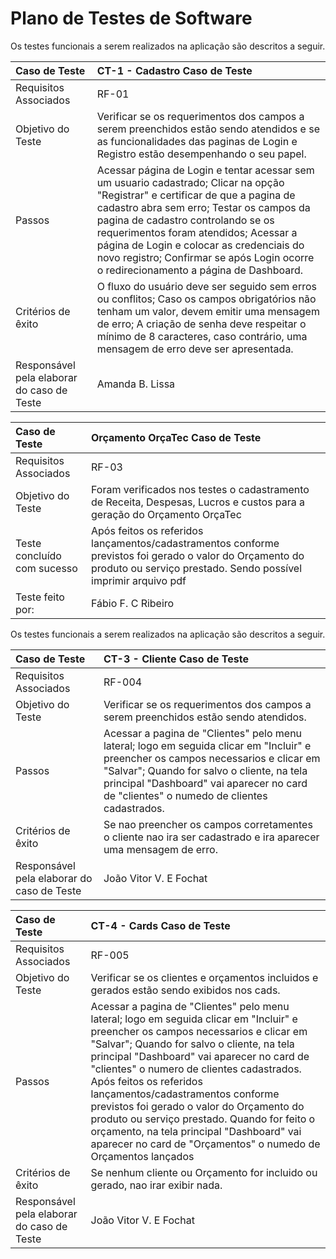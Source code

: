 # Plano de Testes de Software

Os testes funcionais a serem realizados na aplicação são descritos a seguir.

|Caso de Teste    | CT-1 - Cadastro Caso de Teste |
|:---|:---|
| Requisitos Associados | RF-01|
| Objetivo do Teste | Verificar se os requerimentos dos campos a serem preenchidos estão sendo atendidos e se as funcionalidades das paginas de Login e Registro estão desempenhando o seu papel. |
| Passos | Acessar página de Login e tentar acessar sem um usuario cadastrado; Clicar na opção "Registrar" e certificar de que a pagina de cadastro abra sem erro; Testar os campos da pagina de cadastro controlando se os requerimentos foram atendidos; Acessar a página de Login e colocar as credenciais do novo registro; Confirmar se após Login ocorre o redirecionamento a página de Dashboard. |
| Critérios de êxito | O fluxo do usuário deve ser seguido sem erros ou conflitos; Caso os campos obrigatórios não tenham um valor, devem emitir uma mensagem de erro; A criação de senha deve respeitar o mínimo de 8 caracteres, caso contrário, uma mensagem de erro deve ser apresentada.|
| Responsável pela elaborar do caso de Teste | Amanda B. Lissa

  |Caso de Teste    | Orçamento OrçaTec Caso de Teste |
  |:---|:---|
  | Requisitos Associados | RF-03|
  | Objetivo do Teste |  Foram verificados nos testes  o cadastramento de Receita, Despesas, Lucros e custos  para a geração do Orçamento OrçaTec |
  | Teste concluído com sucesso | Após feitos os referidos lançamentos/cadastramentos conforme previstos foi gerado o valor do Orçamento do produto ou serviço prestado. Sendo possível imprimir arquivo pdf |
  | Teste feito por: | Fábio F. C Ribeiro

Os testes funcionais a serem realizados na aplicação são descritos a seguir.

|Caso de Teste    | CT-3 - Cliente Caso de Teste |
|:---|:---|
| Requisitos Associados | RF-004|
| Objetivo do Teste |   Verificar se os requerimentos dos campos a serem preenchidos estão sendo atendidos. |
| Passos |   Acessar a pagina de "Clientes" pelo menu lateral; logo em seguida clicar em "Incluir" e preencher os campos necessarios e clicar em "Salvar"; Quando for salvo o cliente, na tela principal "Dashboard" vai aparecer no card de "clientes" o numedo de clientes cadastrados.|
| Critérios de êxito |  Se nao preencher os campos corretamentes o cliente nao ira ser cadastrado e ira aparecer uma mensagem de erro.|
| Responsável pela elaborar do caso de Teste | João Vitor V. E Fochat

|Caso de Teste    | CT-4 - Cards Caso de Teste |
|:---|:---|
| Requisitos Associados | RF-005|
| Objetivo do Teste |   Verificar se os clientes e orçamentos incluidos e gerados estão sendo exibidos nos cads. |
| Passos |   Acessar a pagina de "Clientes" pelo menu lateral; logo em seguida clicar em "Incluir" e preencher os campos necessarios e clicar em "Salvar"; Quando for salvo o cliente, na tela principal "Dashboard" vai aparecer no card de "clientes" o numero de clientes cadastrados. Após feitos os referidos lançamentos/cadastramentos conforme previstos foi gerado o valor do Orçamento do produto ou serviço prestado. Quando for feito o orçamento, na tela principal "Dashboard" vai aparecer no card de "Orçamentos" o numedo de Orçamentos lançados|
| Critérios de êxito | Se nenhum cliente ou Orçamento for incluido ou gerado, nao irar exibir nada.|
| Responsável pela elaborar do caso de Teste | João Vitor V. E Fochat